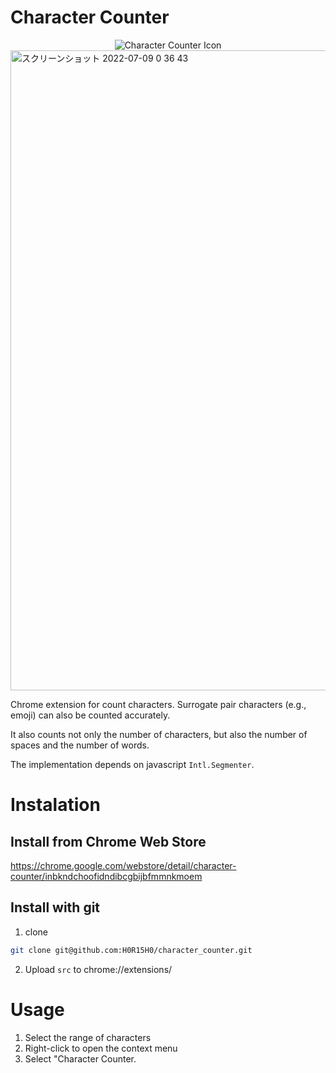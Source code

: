 # Character Counter
<div align="center">
<img src="https://user-images.githubusercontent.com/51479912/177196562-f7e84dbb-adf8-4ce4-a248-8747ab706054.png" alt="Character Counter Icon" style="justify-content: center;">
</div>

<img width="1024" alt="スクリーンショット 2022-07-09 0 36 43" src="https://user-images.githubusercontent.com/51479912/178274042-261e967b-a7b1-434c-8c2c-79eb27a77bc1.png">

Chrome extension for count characters.
Surrogate pair characters (e.g., emoji) can also be counted accurately.

It also counts not only the number of characters, but also the number of spaces and the number of words.

The implementation depends on javascript `Intl.Segmenter`.

# Instalation

## Install from Chrome Web Store
https://chrome.google.com/webstore/detail/character-counter/inbkndchoofidndibcgbijbfmmnkmoem

## Install with git

1. clone
```bash
git clone git@github.com:H0R15H0/character_counter.git
```
2. Upload `src` to chrome://extensions/


# Usage

1. Select the range of characters
2. Right-click to open the context menu
3. Select "Character Counter.
